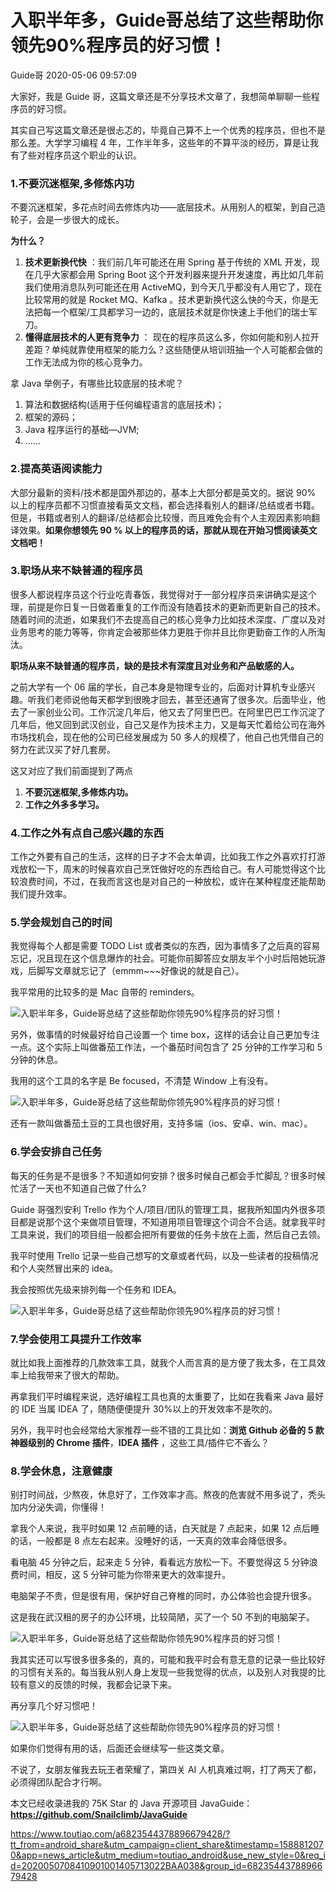 # 入职半年多，Guide哥总结了这些帮助你领先90%程序员的好习惯！

Guide哥 2020-05-06 09:57:09

大家好，我是 Guide 哥，这篇文章还是不分享技术文章了，我想简单聊聊一些程序员的好习惯。

其实自己写这篇文章还是很忐忑的，毕竟自己算不上一个优秀的程序员，但也不是那么差。大学学习编程 4 年，工作半年多，这些年的不算平淡的经历，算是让我有了些对程序员这个职业的认识。

### 1.不要沉迷框架,多修炼内功

不要沉迷框架，多花点时间去修炼内功——底层技术。从用别人的框架，到自己造轮子，会是一步很大的成长。

**为什么？**

1. **技术更新换代快** ：我们前几年可能还在用 Spring 基于传统的 XML 开发，现在几乎大家都会用 Spring Boot 这个开发利器来提升开发速度，再比如几年前我们使用消息队列可能还在用 ActiveMQ，到今天几乎都没有人用它了，现在比较常用的就是 Rocket MQ、Kafka 。技术更新换代这么快的今天，你是无法把每一个框架/工具都学习一边的，底层技术就是你快速上手他们的瑞士军刀。
2. **懂得底层技术的人更有竞争力** ： 现在的程序员这么多，你如何能和别人拉开差距？单纯就靠使用框架的能力么？这些随便从培训班抽一个人可能都会做的工作无法成为你的核心竞争力。

拿 Java 举例子，有哪些比较底层的技术呢？

1. 算法和数据结构(适用于任何编程语言的底层技术)；
2. 框架的源码；
3. Java 程序运行的基础—JVM;
4. ......

### 2.提高英语阅读能力

大部分最新的资料/技术都是国外那边的，基本上大部分都是英文的。据说 90% 以上的程序员都不习惯直接看英文文档，都会选择看别人的翻译/总结或者书籍。但是，书籍或者别人的翻译/总结都会比较慢，而且难免会有个人主观因素影响翻译效果。**如果你想领先 90 % 以上的程序员的话，那就从现在开始习惯阅读英文文档吧！**

### 3.职场从来不缺普通的程序员

很多人都说程序员这个行业吃青春饭，我觉得对于一部分程序员来讲确实是这个理，前提是你日复一日做着重复的工作而没有随着技术的更新而更新自己的技术。随着时间的流逝，如果我们不去提高自己的核心竞争力比如技术深度、广度以及对业务思考的能力等等，你肯定会被那些体力更胜于你并且比你更勤奋工作的人所淘汰。

**职场从来不缺普通的程序员，缺的是技术有深度且对业务和产品敏感的人。**

之前大学有一个 06 届的学长，自己本身是物理专业的，后面对计算机专业感兴趣。听我们老师说他每天都学到很晚才回去，甚至还通宵了很多次。后面毕业，他去了一家创业公司。工作沉淀几年后，他又去了阿里巴巴。在阿里巴巴工作沉淀了几年后，他又回到武汉创业，自己又是作为技术主力，又是每天忙着给公司在海外市场找机会，现在他的公司已经发展成为 50 多人的规模了，他自己也凭借自己的努力在武汉买了好几套房。

这又对应了我们前面提到了两点

1. **不要沉迷框架,多修炼内功。**
2. **工作之外多多学习。**

### 4.工作之外有点自己感兴趣的东西

工作之外要有自己的生活，这样的日子才不会太单调，比如我工作之外喜欢打打游戏放松一下，周末的时候喜欢自己烹饪做好吃的东西给自己。有人可能觉得这个比较浪费时间，不过，在我而言这也是对自己的一种放松，或许在某种程度还能帮助我们提升效率。

### 5.学会规划自己的时间

我觉得每个人都是需要 TODO List 或者类似的东西，因为事情多了之后真的容易忘记，况且现在这个信息爆炸的社会。可能你前脚答应女朋友半个小时后陪她玩游戏，后脚写文章就忘记了（emmm~~~好像说的就是自己）。

我平常用的比较多的是 Mac 自带的 reminders。

![入职半年多，Guide哥总结了这些帮助你领先90%程序员的好习惯！](image-202005091646/e23974330724440088fda3d26eaa5549.jpg)



另外，做事情的时候最好给自己设置一个 time box，这样的话会让自己更加专注一点。这个实际上叫做番茄工作法，一个番茄时间包含了 25 分钟的工作学习和 5 分钟的休息。

我用的这个工具的名字是 Be focused，不清楚 Window 上有没有。

![入职半年多，Guide哥总结了这些帮助你领先90%程序员的好习惯！](image-202005091646/b82c419a680b40e68213eee7357d2f4e.jpg)



还有一款叫做番茄土豆的工具也很好用，支持多端（ios、安卓、win、mac）。

### 6.学会安排自己任务

每天的任务是不是很多？不知道如何安排？很多时候自己都会手忙脚乱？很多时候忙活了一天也不知道自己做了什么?

Guide 哥强烈安利 Trello 作为个人/项目/团队的管理工具，据我所知国内外很多项目都是说那个这个来做项目管理，不知道用项目管理这个词合不合适。就拿我平时工具来说，我们的项目组一般都会把所有要做的任务卡放在上面，然后自己去领。

我平时使用 Trello 记录一些自己想写的文章或者代码，以及一些读者的投稿情况和个人突然冒出来的 idea。

我会按照优先级来排列每一个任务和 IDEA。

![入职半年多，Guide哥总结了这些帮助你领先90%程序员的好习惯！](image-202005091646/ba2de2c434424f93bbdb83aa28384463.jpg)



### 7.学会使用工具提升工作效率

就比如我上面推荐的几款效率工具，就我个人而言真的是方便了我太多，在工具效率上给我带来了很大的帮助。

再拿我们平时编程来说，选好编程工具也真的太重要了，比如在我看来 Java 最好的 IDE 当属 IDEA 了，随随便便提升 30%以上的开发效率不是吹的。

另外，我平时也会经常给大家推荐一些不错的工具比如：**浏览 Github 必备的 5 款神器级别的 Chrome 插件**，**IDEA 插件** ，这些工具/插件它不香么？

### 8.学会休息，注意健康

别打时间战，少熬夜，休息好了，工作效率才高。熬夜的危害就不用多说了，秃头加内分泌失调，你懂得！

拿我个人来说，我平时如果 12 点前睡的话，白天就是 7 点起来，如果 12 点后睡的话，一般都是 8 点左右起来。没睡好的话，一天真的效率会降低很多。

看电脑 45 分钟之后，起来走 5 分钟，看看远方放松一下。不要觉得这 5 分钟浪费时间，相反，这 5 分钟可能为你带来更大的效率提升。

电脑架子不贵，但是很有用，保护好自己脊椎的同时，办公体验也会提升很多。

这是我在武汉租的房子的办公环境，比较简陋，买了一个 50 不到的电脑架子。

![入职半年多，Guide哥总结了这些帮助你领先90%程序员的好习惯！](image-202005091646/4dd2c5db22c248529392aa47c903a187.jpg)



我其实还可以写很多很多条的，真的，可能和我平时会有意无意的记录一些比较好的习惯有关系的。每当我从别人身上发现一些我觉得的优点，以及别人对我提的比较有意义的反馈的时候，我都会记录下来。

再分享几个好习惯吧！

![入职半年多，Guide哥总结了这些帮助你领先90%程序员的好习惯！](image-202005091646/658db72e427547d781d00edd50f2ab2a.jpg)



如果你们觉得有用的话，后面还会继续写一些这类文章。

不说了，女朋友催我去玩王者荣耀了，第四关 AI 人机真难过啊，打了两天了都，必须得团队配合才行啊。

本文已经收录进我的 75K Star 的 Java 开源项目 JavaGuide：**https://github.com/Snailclimb/JavaGuide**





https://www.toutiao.com/a6823544378896679428/?tt_from=android_share&utm_campaign=client_share&timestamp=1588812070&app=news_article&utm_medium=toutiao_android&use_new_style=0&req_id=2020050708410901001405713022BAA038&group_id=6823544378896679428